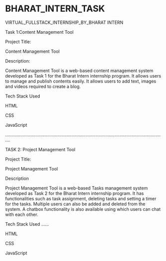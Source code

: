 # BHARAT_INTERN_TASK


VIRTUAL_FULLSTACK_INTERNSHIP_BY_BHARAT INTERN


Task 1:Content Management Tool




Project Title:

Content Management Tool

Description:


Content Management Tool is a web-based content management system developed as Task 1 for the Bharat Intern internship program. It allows users to manage and publish contents easily. It allows users to add text, images and videos required to create a blog.

Tech Stack Used


HTML


CSS


JavaScript


................................................................................................................................


TASK 2: Project Management Tool



Project Title:


Project Management Tool


Description



Project Management Tool is a web-based Tasks management system developed as Task 2 for the Bharat Intern internship program. It has functionalities such as task assignment, deleting tasks and setting a timer for the tasks.
Multiple users can also be added and deleted from the system.
A chatbox functionality is also available using which users can chat with each other.

Tech Stack Used
......


HTML


CSS


JavaScript

